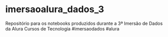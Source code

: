 # imersaoalura_dados_3
 Repositório para os notebooks produzidos durante a 3ª Imersão de Dados da Alura Cursos de Tecnologia
#imersaodados #alura
